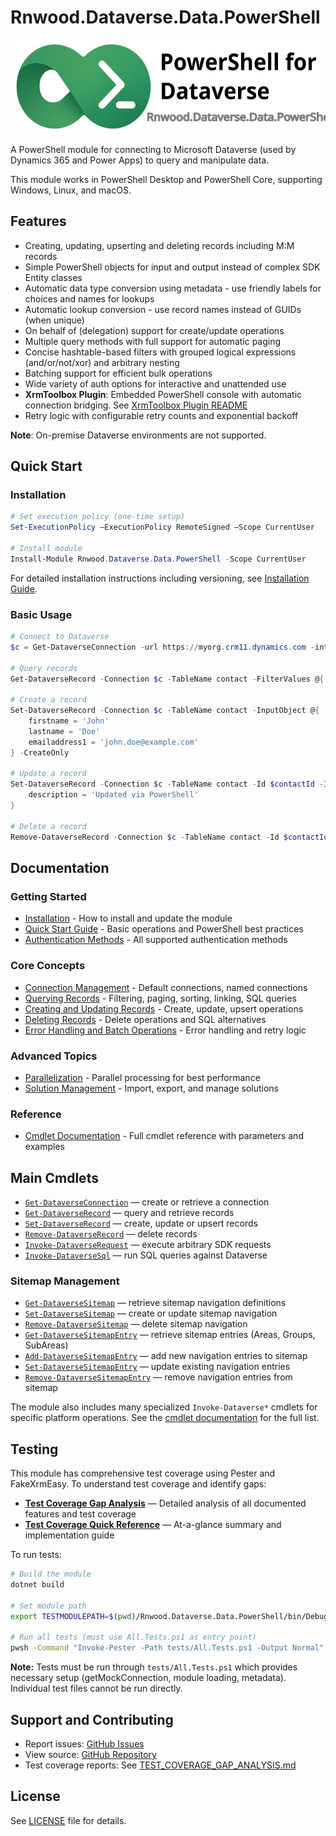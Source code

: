 # Rnwood.Dataverse.Data.PowerShell

<img src="logo.svg" height=150/>

A PowerShell module for connecting to Microsoft Dataverse (used by Dynamics 365 and Power Apps) to query and manipulate data.

This module works in PowerShell Desktop and PowerShell Core, supporting Windows, Linux, and macOS.

## Features

- Creating, updating, upserting and deleting records including M:M records
- Simple PowerShell objects for input and output instead of complex SDK Entity classes
- Automatic data type conversion using metadata - use friendly labels for choices and names for lookups
- Automatic lookup conversion - use record names instead of GUIDs (when unique)
- On behalf of (delegation) support for create/update operations
- Multiple query methods with full support for automatic paging
- Concise hashtable-based filters with grouped logical expressions (and/or/not/xor) and arbitrary nesting
- Batching support for efficient bulk operations
- Wide variety of auth options for interactive and unattended use
- **XrmToolbox Plugin**: Embedded PowerShell console with automatic connection bridging. See [XrmToolbox Plugin README](Rnwood.Dataverse.Data.PowerShell.XrmToolboxPlugin/README.md)
- Retry logic with configurable retry counts and exponential backoff

**Note**: On-premise Dataverse environments are not supported.

## Quick Start

### Installation

```powershell
# Set execution policy (one-time setup)
Set-ExecutionPolicy –ExecutionPolicy RemoteSigned –Scope CurrentUser

# Install module
Install-Module Rnwood.Dataverse.Data.PowerShell -Scope CurrentUser
```

For detailed installation instructions including versioning, see [Installation Guide](docs/getting-started/installation.md).

### Basic Usage

```powershell
# Connect to Dataverse
$c = Get-DataverseConnection -url https://myorg.crm11.dynamics.com -interactive

# Query records
Get-DataverseRecord -Connection $c -TableName contact -FilterValues @{ lastname = 'Smith' }

# Create a record
Set-DataverseRecord -Connection $c -TableName contact -InputObject @{ 
    firstname = 'John'
    lastname = 'Doe'
    emailaddress1 = 'john.doe@example.com'
} -CreateOnly

# Update a record
Set-DataverseRecord -Connection $c -TableName contact -Id $contactId -InputObject @{ 
    description = 'Updated via PowerShell'
}

# Delete a record
Remove-DataverseRecord -Connection $c -TableName contact -Id $contactId
```

## Documentation

### Getting Started
- [Installation](docs/getting-started/installation.md) - How to install and update the module
- [Quick Start Guide](docs/getting-started/quickstart.md) - Basic operations and PowerShell best practices
- [Authentication Methods](docs/getting-started/authentication.md) - All supported authentication methods

### Core Concepts
- [Connection Management](docs/core-concepts/connections.md) - Default connections, named connections
- [Querying Records](docs/core-concepts/querying.md) - Filtering, paging, sorting, linking, SQL queries
- [Creating and Updating Records](docs/core-concepts/creating-updating.md) - Create, update, upsert operations
- [Deleting Records](docs/core-concepts/deleting.md) - Delete operations and SQL alternatives
- [Error Handling and Batch Operations](docs/core-concepts/error-handling.md) - Error handling and retry logic

### Advanced Topics
- [Parallelization](docs/advanced/parallelization.md) - Parallel processing for best performance
- [Solution Management](docs/advanced/solution-management.md) - Import, export, and manage solutions

### Reference
- [Cmdlet Documentation](Rnwood.Dataverse.Data.PowerShell/docs/) - Full cmdlet reference with parameters and examples

## Main Cmdlets

- [`Get-DataverseConnection`](Rnwood.Dataverse.Data.PowerShell/docs/Get-DataverseConnection.md) — create or retrieve a connection
- [`Get-DataverseRecord`](Rnwood.Dataverse.Data.PowerShell/docs/Get-DataverseRecord.md) — query and retrieve records
- [`Set-DataverseRecord`](Rnwood.Dataverse.Data.PowerShell/docs/Set-DataverseRecord.md) — create, update or upsert records
- [`Remove-DataverseRecord`](Rnwood.Dataverse.Data.PowerShell/docs/Remove-DataverseRecord.md) — delete records
- [`Invoke-DataverseRequest`](Rnwood.Dataverse.Data.PowerShell/docs/Invoke-DataverseRequest.md) — execute arbitrary SDK requests
- [`Invoke-DataverseSql`](Rnwood.Dataverse.Data.PowerShell/docs/Invoke-DataverseSql.md) — run SQL queries against Dataverse

### Sitemap Management

- [`Get-DataverseSitemap`](Rnwood.Dataverse.Data.PowerShell/docs/Get-DataverseSitemap.md) — retrieve sitemap navigation definitions
- [`Set-DataverseSitemap`](Rnwood.Dataverse.Data.PowerShell/docs/Set-DataverseSitemap.md) — create or update sitemap navigation
- [`Remove-DataverseSitemap`](Rnwood.Dataverse.Data.PowerShell/docs/Remove-DataverseSitemap.md) — delete sitemap navigation
- [`Get-DataverseSitemapEntry`](Rnwood.Dataverse.Data.PowerShell/docs/Get-DataverseSitemapEntry.md) — retrieve sitemap entries (Areas, Groups, SubAreas)
- [`Add-DataverseSitemapEntry`](Rnwood.Dataverse.Data.PowerShell/docs/Add-DataverseSitemapEntry.md) — add new navigation entries to sitemap
- [`Set-DataverseSitemapEntry`](Rnwood.Dataverse.Data.PowerShell/docs/Set-DataverseSitemapEntry.md) — update existing navigation entries
- [`Remove-DataverseSitemapEntry`](Rnwood.Dataverse.Data.PowerShell/docs/Remove-DataverseSitemapEntry.md) — remove navigation entries from sitemap

The module also includes many specialized `Invoke-Dataverse*` cmdlets for specific platform operations. See the [cmdlet documentation](Rnwood.Dataverse.Data.PowerShell/docs/) for the full list.

## Testing

This module has comprehensive test coverage using Pester and FakeXrmEasy. To understand test coverage and identify gaps:

- **[Test Coverage Gap Analysis](TEST_COVERAGE_GAP_ANALYSIS.md)** — Detailed analysis of all documented features and test coverage
- **[Test Coverage Quick Reference](TEST_COVERAGE_QUICK_REFERENCE.md)** — At-a-glance summary and implementation guide

To run tests:

```bash
# Build the module
dotnet build

# Set module path
export TESTMODULEPATH=$(pwd)/Rnwood.Dataverse.Data.PowerShell/bin/Debug/netstandard2.0

# Run all tests (must use All.Tests.ps1 as entry point)
pwsh -Command "Invoke-Pester -Path tests/All.Tests.ps1 -Output Normal"
```

**Note:** Tests must be run through `tests/All.Tests.ps1` which provides necessary setup (getMockConnection, module loading, metadata). Individual test files cannot be run directly.

## Support and Contributing

- Report issues: [GitHub Issues](https://github.com/rnwood/Rnwood.Dataverse.Data.PowerShell/issues)
- View source: [GitHub Repository](https://github.com/rnwood/Rnwood.Dataverse.Data.PowerShell)
- Test coverage reports: See [TEST_COVERAGE_GAP_ANALYSIS.md](TEST_COVERAGE_GAP_ANALYSIS.md)

## License

See [LICENSE](LICENSE) file for details.
